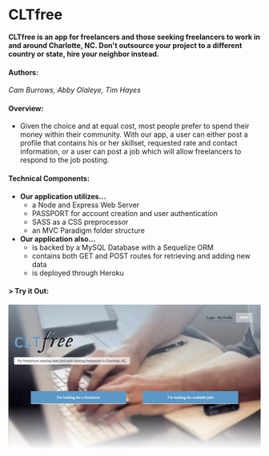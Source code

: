 # CLTfree

__CLTfree is an app for freelancers and those seeking freelancers to work in and around Charlotte, NC. Don't outsource your project to a different country or state, hire your neighbor instead.__

#### Authors:
_Cam Burrows, Abby Olaleye, Tim Hayes_

#### Overview:
* Given the choice and at equal cost, most people prefer to spend their money within their community. With our app, a user can either post a profile that contains his or her skillset, requested rate and contact information, or a user can post a job which will allow freelancers to respond to the job posting.

#### Technical Components: 
* __Our application utilizes...__
    * a Node and Express Web Server
    * PASSPORT for account creation and user authentication
    * SASS as a CSS preprocessor
    * an MVC Paradigm folder structure
* __Our application also...__
    * is backed by a MySQL Database with a Sequelize ORM
    * contains both GET and POST routes for retrieving and adding new data
    * is deployed through Heroku

#### > __Try it Out:__
[![clt-free](public/img/cltfree.png)](https://clt-free.herokuapp.com/)

<!-- 
                      /^--^\     /^--^\     /^--^\
                      \____/     \____/     \____/
                     /      \   /      \   /      \
                    |        | |        | |        |
                     \__  __/   \__  __/   \__  __/
|^|^|^|^|^|^|^|^|^|^|^|^\ \^|^|^|^/ /^|^|^|^|^\ \^|^|^|^|^|^|^|^|^|^|^|^|
| | | | | | | | | | | | |\ \| | |/ /| | | | | | \ \ | | | | | | | | | | |
########################/ /######\ \###########/ /#######################
| | | | | | | | | | | | \/| | | | \/| | | | | |\/ | | | | | | | | | | | |
|_|_|_|_|_|_|_|_|_|_|_|_|_|_|_|_|_|_|_|_|_|_|_|_|_|_|_|_|_|_|_|_|_|_|_|_| 
-->